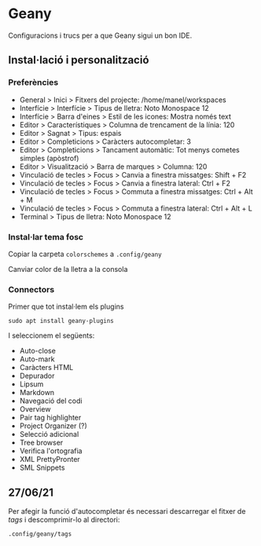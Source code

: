 # Geany
Configuracions i trucs per a que Geany sigui un bon IDE.

## Instal·lació i personalització

### Preferències

- General > Inici > Fitxers del projecte: /home/manel/workspaces
- Interfície > Interfície > Tipus de lletra: Noto Monospace 12
- Interfície > Barra d'eines > Estil de les icones: Mostra només text
- Editor > Característiques > Columna de trencament de la línia: 120
- Editor > Sagnat > Tipus: espais
- Editor > Completicions > Caràcters autocompletar: 3
- Editor > Completicions > Tancament automàtic: Tot menys cometes simples (apòstrof)
- Editor > Visualització > Barra de marques > Columna: 120
- Vinculació de tecles > Focus > Canvia a finestra missatges: Shift + F2
- Vinculació de tecles > Focus > Canvia a finestra lateral: Ctrl + F2
- Vinculació de tecles > Focus > Commuta a finestra missatges: Ctrl + Alt + M
- Vinculació de tecles > Focus > Commuta a finestra lateral: Ctrl + Alt + L  
- Terminal > Tipus de lletra: Noto Monospace 12

### Instal·lar tema fosc

Copiar la carpeta `colorschemes` a `.config/geany`

Canviar color de la lletra a la consola

### Connectors

Primer que tot instal·lem els plugins 

```
sudo apt install geany-plugins
```

I seleccionem el següents:

- Auto-close
- Auto-mark
- Caràcters HTML
- Depurador
- Lipsum
- Markdown
- Navegació del codi
- Overview
- Pair tag highlighter
- Project Organizer (?)
- Selecció adicional
- Tree browser
- Verifica l'ortografia
- XML PrettyPronter
- SML Snippets

## 27/06/21
Per afegir la funció d'autocompletar és necessari descarregar el fitxer de *tags* i descomprimir-lo al directori:

```
.config/geany/tags
```
